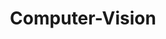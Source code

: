---
layout: category
permalink : /categories/Computer-Vision/
title: Computer-Vision
permalink : /categories/Computer-Vision/
---